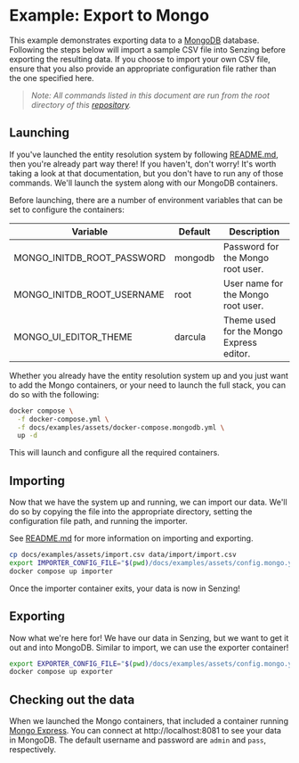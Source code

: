 # Example: Export to Mongo

This example demonstrates exporting data to a [MongoDB][mongo] database.
Following the steps below will import a sample CSV file into Senzing before
exporting the resulting data. If you choose to import your own CSV file, ensure
that you also provide an appropriate configuration file rather than the one
specified here.

> _Note: All commands listed in this document are run from the root directory of
> this [repository][repo]._

## Launching

If you've launched the entity resolution system by following
[README.md][readme:launching], then you're already part way there! If you haven't,
don't worry! It's worth taking a look at that documentation, but you don't have
to run any of those commands. We'll launch the system along with our MongoDB
containers.

Before launching, there are a number of environment variables that can be set to
configure the containers:

| Variable                   | Default | Description                              |
|----------------------------|---------|------------------------------------------|
| MONGO_INITDB_ROOT_PASSWORD | mongodb | Password for the Mongo root user.        |
| MONGO_INITDB_ROOT_USERNAME | root    | User name for the Mongo root user.       |
| MONGO_UI_EDITOR_THEME      | darcula | Theme used for the Mongo Express editor. |

Whether you already have the entity resolution system up and you just want to
add the Mongo containers, or your need to launch the full stack, you can do so
with the following:

```bash
docker compose \
  -f docker-compose.yml \
  -f docs/examples/assets/docker-compose.mongodb.yml \
  up -d
```

This will launch and configure all the required containers.

## Importing

Now that we have the system up and running, we can import our data. We'll do so
by copying the file into the appropriate directory, setting the configuration
file path, and running the importer.

See [README.md][readme:import] for more information on importing and exporting. 

```bash
cp docs/examples/assets/import.csv data/import/import.csv
export IMPORTER_CONFIG_FILE="$(pwd)/docs/examples/assets/config.mongo.yml"
docker compose up importer
```

Once the importer container exits, your data is now in Senzing!

## Exporting

Now what we're here for! We have our data in Senzing, but we want to get it out
and into MongoDB. Similar to import, we can use the exporter container!

```bash
export EXPORTER_CONFIG_FILE="$(pwd)/docs/examples/assets/config.mongo.yml"
docker compose up exporter
```

## Checking out the data

When we launched the Mongo containers, that included a container running
[Mongo Express][mongo-express]. You can connect at http://localhost:8081 to
see your data in MongoDB. The default username and password are `admin` and
`pass`, respectively.

[mongo]: https://www.mongodb.com/
[mongo-express]: https://github.com/mongo-express/mongo-express
[readme:import]: ../../README.md#importing--exporting
[readme:launching]: ../../README.md#launching
[repo]: https://github.com/codeforamerica/cmr-entity-resolution
